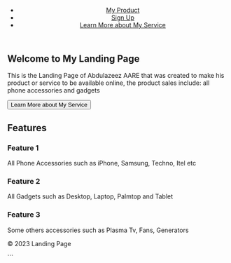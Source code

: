 <!DOCTYPE html>
<html lang="en">
<head>
    <meta charset="UTF-8">
    <meta name="viewport" content="width=device-width, initial-scale=1.0">
    <title>Landing Page</title>
    <link rel="stylesheet" href="styles.css">
</head>
<body>
    <header>
        <nav>
            <ul>
                <li><a href="#">My Product</a></li>
                <li><a href="#">Sign Up</a></li>
                <li><a href="#">Learn More about My Service </a></li>
            </ul>
        </nav>
    </header>
    <main>
        <section class="Hero">
            <h1>Welcome to My Landing Page</h1>
            <p>This is the Landing Page of Abdulazeez AARE that was created to make his product or service to be available online, the product sales include: all phone accessories and gadgets</p>
            <button>Learn More about My Service </button>
        </section>
        <section class="features">
            <h2>Features</h2>
            <div class="feature">
                <h3>Feature 1</h3>
                <p>All Phone Accessories such as iPhone, Samsung, Techno, Itel etc</p>
            </div>
            <div class="feature">
                <h3>Feature 2</h3>
                <p>All Gadgets such as Desktop, Laptop, Palmtop and Tablet</p>
            </div>
            <div class="feature">
                <h3>Feature 3</h3>
                <p>Some others accessories such as Plasma Tv, Fans, Generators</p>
            </div>
        </section>
    </main>
    <footer>
        <p>&copy; 2023 Landing Page</p>
    </footer>
</body>
</html>
```
